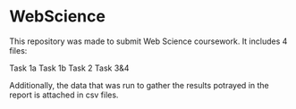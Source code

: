# WebScience

This repository was made to submit Web Science coursework. It includes 4 files:

Task 1a
Task 1b
Task 2
Task 3&4

Additionally, the data that was run to gather the results potrayed in the report is attached in csv files.
